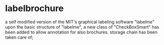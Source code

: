 # labelbrochure
a self modified version of the MIT's graphical labeling software "labelme"
upon the basic structure of "labelme", a new class of "CheckBoxSmart" has been added to allow annotation for also brochures.
storage chain has been taken care of;
